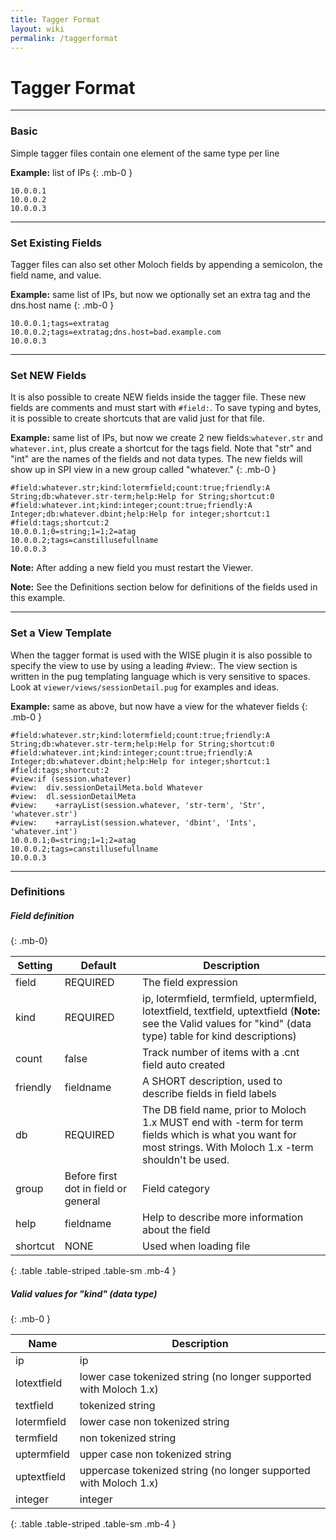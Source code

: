 ```yaml
---
title: Tagger Format
layout: wiki
permalink: /taggerformat
---
```


<div class="full-height-and-width-container with-footer p-3" markdown="1">

# Tagger Format

---

### Basic

Simple tagger files contain one element of the same type per line

**Example:** list of IPs
{: .mb-0 }

```
10.0.0.1
10.0.0.2
10.0.0.3
```

---

### Set Existing Fields

Tagger files can also set other Moloch fields by appending a semicolon, the field name, and value.

**Example:** same list of IPs, but now we optionally set an extra tag and the dns.host name
{: .mb-0 }

```
10.0.0.1;tags=extratag
10.0.0.2;tags=extratag;dns.host=bad.example.com
10.0.0.3
```

---

### Set NEW Fields

It is also possible to create NEW fields inside the tagger file. These new fields are comments and must start with `#field:`. To save typing and bytes, it is possible to create shortcuts that are valid just for that file.

**Example:** same list of IPs, but now we create 2 new fields:`whatever.str` and `whatever.int`, plus create a shortcut for the tags field. Note that "str" and "int" are the names of the fields and not data types. The new fields will show up in SPI view in a new group called "whatever."
{: .mb-0 }

```
#field:whatever.str;kind:lotermfield;count:true;friendly:A String;db:whatever.str-term;help:Help for String;shortcut:0
#field:whatever.int;kind:integer;count:true;friendly:A Integer;db:whatever.dbint;help:Help for integer;shortcut:1
#field:tags;shortcut:2
10.0.0.1;0=string;1=1;2=atag
10.0.0.2;tags=canstillusefullname
10.0.0.3
```

**Note:**  After adding a new field you must restart the Viewer.

**Note:**  See the Definitions section below for definitions of the fields used in this example.

---

### Set a View Template

When the tagger format is used with the WISE plugin it is also possible to specify the view to use by using a leading #view:. The view section is written in the pug templating language which is very sensitive to spaces. Look at `viewer/views/sessionDetail.pug` for examples and ideas.

**Example:** same as above, but now have a view for the whatever fields
{: .mb-0 }

```
#field:whatever.str;kind:lotermfield;count:true;friendly:A String;db:whatever.str-term;help:Help for String;shortcut:0
#field:whatever.int;kind:integer;count:true;friendly:A Integer;db:whatever.dbint;help:Help for integer;shortcut:1
#field:tags;shortcut:2
#view:if (session.whatever)
#view:  div.sessionDetailMeta.bold Whatever
#view:  dl.sessionDetailMeta
#view:    +arrayList(session.whatever, 'str-term', 'Str', 'whatever.str')
#view:    +arrayList(session.whatever, 'dbint', 'Ints', 'whatever.int')
10.0.0.1;0=string;1=1;2=atag
10.0.0.2;tags=canstillusefullname
10.0.0.3
```

---

### Definitions

##### Field definition
{: .mb-0}

Setting | Default | Description
--------|---------|------------
field | REQUIRED | The field expression
kind | REQUIRED | ip, lotermfield, termfield, uptermfield, lotextfield, textfield, uptextfield (**Note:** see the Valid values for "kind" (data type) table for kind descriptions)
count | false | Track number of items with a .cnt field auto created
friendly | fieldname | A SHORT description, used to describe fields in field labels
db | REQUIRED | The DB field name, prior to Moloch 1.x MUST end with -term for term fields which is what you want for most strings. With Moloch 1.x -term shouldn't be used.
group | Before first dot in field or general | Field category
help | fieldname | Help to describe more information about the field
shortcut | NONE | Used when loading file
{: .table .table-striped .table-sm .mb-4 }

##### Valid values for "kind" (data type)
{: .mb-0 }

Name | Description
-----|------------
ip | ip
lotextfield | lower case tokenized string (no longer supported with Moloch 1.x)
textfield | tokenized string
lotermfield | lower case non tokenized string
termfield | non tokenized string
uptermfield | upper case non tokenized string
uptextfield | uppercase tokenized string (no longer supported with Moloch 1.x)
integer | integer
{: .table .table-striped .table-sm .mb-4 }

</div>
